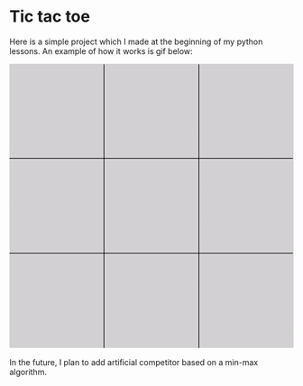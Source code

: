 # Tic tac toe 
Here is a simple project which I made at the beginning of my python lessons. An example of how it works is gif below:

![alt-text](https://github.com/jakub1203/Tic-Tac-Toe/blob/7e033ba38a6ecdbec10ff0be13d6c4a45d26f4f7/gif.gif)

In the future, I plan to add artificial competitor based on a min-max algorithm.
